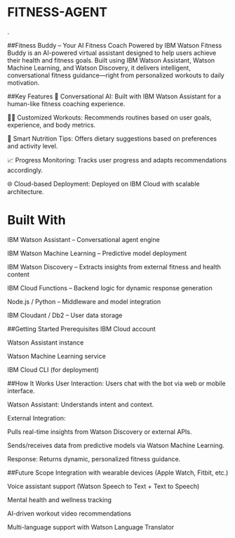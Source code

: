 # FITNESS-AGENT
.

##Fitness Buddy – Your AI Fitness Coach Powered by IBM Watson
Fitness Buddy is an AI-powered virtual assistant designed to help users achieve their health and fitness goals. Built using IBM Watson Assistant, Watson Machine Learning, and Watson Discovery, it delivers intelligent, conversational fitness guidance—right from personalized workouts to daily motivation.

##Key Features
🤖 Conversational AI: Built with IBM Watson Assistant for a human-like fitness coaching experience.

🧘‍♂️ Customized Workouts: Recommends routines based on user goals, experience, and body metrics.

🍎 Smart Nutrition Tips: Offers dietary suggestions based on preferences and activity level.

📈 Progress Monitoring: Tracks user progress and adapts recommendations accordingly.

🌐 Cloud-based Deployment: Deployed on IBM Cloud with scalable architecture.

# Built With
IBM Watson Assistant – Conversational agent engine

IBM Watson Machine Learning – Predictive model deployment

IBM Watson Discovery – Extracts insights from external fitness and health content

IBM Cloud Functions – Backend logic for dynamic response generation

Node.js / Python – Middleware and model integration

IBM Cloudant / Db2 – User data storage

##Getting Started
Prerequisites
IBM Cloud account

Watson Assistant instance

Watson Machine Learning service

IBM Cloud CLI (for deployment)

##How It Works
User Interaction: Users chat with the bot via web or mobile interface.

Watson Assistant: Understands intent and context.

External Integration:

Pulls real-time insights from Watson Discovery or external APIs.

Sends/receives data from predictive models via Watson Machine Learning.

Response: Returns dynamic, personalized fitness guidance.

##Future Scope
Integration with wearable devices (Apple Watch, Fitbit, etc.)

Voice assistant support (Watson Speech to Text + Text to Speech)

Mental health and wellness tracking

AI-driven workout video recommendations

Multi-language support with Watson Language Translator



